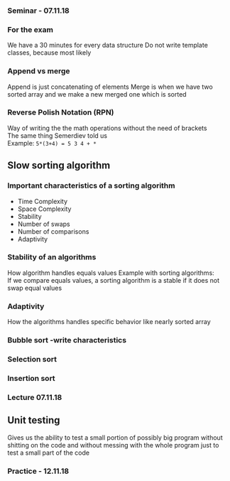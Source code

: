 ### Seminar - 07.11.18

### For the exam
We have a 30 minutes for every data structure
Do not write template classes, because most likely

### Append vs merge
Append is just concatenating of elements
Merge is when we have two sorted array and we make a new merged one which is
sorted

### Reverse Polish Notation (RPN)
Way of writing the the math operations without the need of brackets  
The same thing Semerdiev told us  
Example:
`5*(3+4) = 5 3 4 + *`

## Slow sorting algorithm

### Important characteristics of a sorting algorithm
* Time Complexity
* Space Complexity
* Stability
* Number of swaps
* Number of comparisons
* Adaptivity

### Stability of an algorithms
How algorithm handles equals values
Example with sorting algorithms:  
If we compare equals values, a sorting algorithm is a stable if
it does not swap equal values

### Adaptivity
How the algorithms handles specific behavior like nearly sorted array

### Bubble sort -write characteristics

### Selection sort

### Insertion sort

### Lecture 07.11.18

## Unit testing
Gives us the ability to test a small portion of possibly big program without
shitting on the code and without messing with the whole program just to test
a small part of the code

### Practice - 12.11.18
